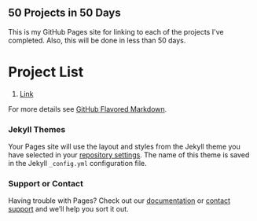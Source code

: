 ## 50 Projects in 50 Days

This is my GitHub Pages site for linking to each of the projects I've completed. Also, this will be done in less than 50 days.

# Project List

1. [Link](/projects/01_expanding_cards/index.html)

For more details see [GitHub Flavored Markdown](https://guides.github.com/features/mastering-markdown/).

### Jekyll Themes

Your Pages site will use the layout and styles from the Jekyll theme you have selected in your [repository settings](https://github.com/weebs11/50-in-50/settings). The name of this theme is saved in the Jekyll `_config.yml` configuration file.

### Support or Contact

Having trouble with Pages? Check out our [documentation](https://docs.github.com/categories/github-pages-basics/) or [contact support](https://support.github.com/contact) and we’ll help you sort it out.
